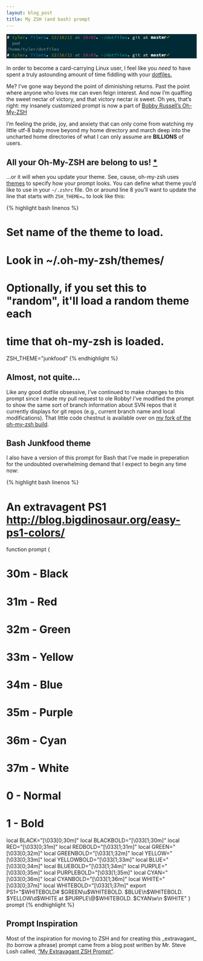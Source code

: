```yaml
---
layout: blog_post
title: My ZSH (and bash) prompt
---
```

<img class="blogImg" src="/images/junkfoodtheme.png" alt="Junkfood theme in git directory" />

In order to become a card-carrying Linux user, I feel like you _need_ to
have spent a truly astounding amount of time fiddling with your
<a href="https://github.com/thcipriani/dotfiles" target="_blank">dotfiles.</a> 

Me? I&#8217;ve gone way beyond the point of diminishing returns. Past the
point where anyone who loves me can even feign interest.
And now I&#8217;m quaffing the sweet nectar of victory, and that victory
nectar _is_ sweet. Oh yes, that&#8217;s right: my insanely customized
prompt is now a part of <a href="http://github.com/robbyrussell/oh-my-zsh" target="_blank">Bobby Russell&#8217;s Oh-My-ZSH</a>

I&#8217;m feeling the pride, joy, and anxiety that can only come from watching
my little utf-8 baby move beyond my home directory and march deep into 
the uncharted home directories of what I can only assume are **BILLIONS** of users.

<h2>All your Oh-My-ZSH are belong to us!
<a href="http://knowyourmeme.com/memes/all-your-base-are-belong-to-us" target="_blank">*</a></h2>

&#8230;or it will when you update your theme. See, cause, oh-my-zsh uses
<a href="http://github.com/robbyrussell/oh-my-zsh/tree/master/themes/" target="_blank">themes</a>
to specify how your prompt looks. You can define what theme you&#8217;d like to use
in your <code>~/.zshrc</code> file. On or around line 8 you&#8217;ll want to
update the line that starts with <code>ZSH_THEME=&#8230;</code> to look like this:

{% highlight bash linenos %}
# Set name of the theme to load.
# Look in ~/.oh-my-zsh/themes/
# Optionally, if you set this to "random", it'll load a random theme each
# time that oh-my-zsh is loaded.
ZSH_THEME="junkfood"
{% endhighlight %}

<h2>Almost, not quite&#8230;</h2>
Like any good dotfile obsessive, I&#8217;ve continued to make changes to this
prompt since I made my pull request to ole Robby! I&#8217;ve modified the prompt
to show the same sort of branch information about SVN repos that it currently 
displays for git repos (e.g., current branch name and local modifications).
That little code chestnut is available over on 
<a href="https://github.com/thcipriani/oh-my-zsh" target="_blank">my fork of the oh-my-zsh build</a>.

<h2>Bash Junkfood theme</h2>
I also have a version of this prompt for Bash that I&#8217;ve made in preperation
for the undoubted overwhelming demand that I expect to begin any time now:

{% highlight bash linenos %}
# An extravagent PS1 http://blog.bigdinosaur.org/easy-ps1-colors/
function prompt {
  # 30m - Black
  # 31m - Red
  # 32m - Green
  # 33m - Yellow
  # 34m - Blue
  # 35m - Purple
  # 36m - Cyan
  # 37m - White
  # 0 - Normal
  # 1 - Bold
  local BLACK="\[\033[0;30m\]"
  local BLACKBOLD="\[\033[1;30m\]"
  local RED="\[\033[0;31m\]"
  local REDBOLD="\[\033[1;31m\]"
  local GREEN="\[\033[0;32m\]"
  local GREENBOLD="\[\033[1;32m\]"
  local YELLOW="\[\033[0;33m\]"
  local YELLOWBOLD="\[\033[1;33m\]"
  local BLUE="\[\033[0;34m\]"
  local BLUEBOLD="\[\033[1;34m\]"
  local PURPLE="\[\033[0;35m\]"
  local PURPLEBOLD="\[\033[1;35m\]"
  local CYAN="\[\033[0;36m\]"
  local CYANBOLD="\[\033[1;36m\]"
  local WHITE="\[\033[0;37m\]"
  local WHITEBOLD="\[\033[1;37m\]"
  export PS1="$WHITEBOLD# $GREEN\u$WHITEBOLD. $BLUE\h$WHITEBOLD. $YELLOW\d$WHITE at $PURPLE\@$WHITEBOLD. $CYAN\w\n  $WHITE"
}
prompt
{% endhighlight %}

<h2>Prompt Inspiration</h2>
Most of the inspiration for moving to ZSH and for creating this _extravagant_ 
(to borrow a phrase) prompt came from a blog post written by Mr. Steve Losh
called, <a href="http://stevelosh.com/blog/2010/02/my-extravagant-zsh-prompt/#oh-my-zsh" target="_blank">
&#8220;My Extravagant ZSH Prompt&#8221;</a>.
